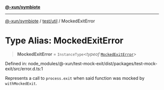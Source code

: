 [**@-xun/symbiote**](../../../README.md)

***

[@-xun/symbiote](../../../README.md) / [test/util](../README.md) / MockedExitError

# Type Alias: MockedExitError

> **MockedExitError** = `InstanceType`\<*typeof* [`MockedExitError`](../variables/MockedExitError.md)\>

Defined in: node\_modules/@-xun/test-mock-exit/dist/packages/test-mock-exit/src/error.d.ts:1

Represents a call to `process.exit` when said function was mocked by
`withMockedExit`.
